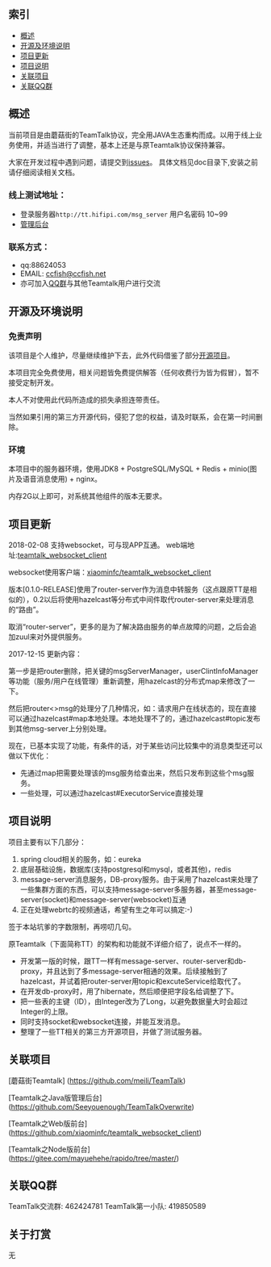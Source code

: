 ## 索引
- [概述](#概述)
- [开源及环境说明](#开源及环境说明)
- [项目更新](#项目更新)
- [项目说明](#项目说明)
- [关联项目](#关联项目)
- [关联QQ群](#关联QQ群)

## 概述

当前项目是由蘑菇街的TeamTalk协议，完全用JAVA生态重构而成。以用于线上业务使用，并适当进行了调整，基本上还是与原Teamtalk协议保持兼容。

大家在开发过程中遇到问题，请提交到[issues](https://github.com/ccfish86/sctalk/issues/)。
具体文档见doc目录下,安装之前请仔细阅读相关文档。

### 线上测试地址：
* 登录服务器`http://tt.hifipi.com/msg_server` 用户名密码 10~99
* [管理后台](http://tt.hifipi.com/admin/)

### 联系方式：
* qq:88624053
* EMAIL: ccfish@ccfish.net
* 亦可加入[QQ群](#关联QQ群)与其他Teamtalk用户进行交流

## 开源及环境说明

### 免责声明

该项目是个人维护，尽量继续维护下去，此外代码借鉴了部分[开源项目](#关联项目)。

本项目完全免费使用，相关问题皆免费提供解答（任何收费行为皆为假冒），暂不接受定制开发。

本人不对使用此代码所造成的损失承担连带责任。

当然如果引用的第三方开源代码，侵犯了您的权益，请及时联系，会在第一时间删除。

### 环境

本项目中的服务器环境，使用JDK8 + PostgreSQL/MySQL + Redis + minio(图片及语音消息使用) + nginx。

内存2G以上即可，对系统其他组件的版本无要求。

## 项目更新

2018-02-08 支持websocket，可与现APP互通。
web端地址:[teamtalk_websocket_client](http://tt.hifipi.com/teamtalk_websocket_client/)

websocket使用客户端：[xiaominfc/teamtalk_websocket_client](https://github.com/xiaominfc/teamtalk_websocket_client)

版本[0.1.0-RELEASE]使用了router-server作为消息中转服务（这点跟原TT是相似的），0.2以后将使用hazelcast等分布式中间件取代router-server来处理消息的“路由”。

取消“router-server”，更多的是为了解决路由服务的单点故障的问题，之后会追加zuul来对外提供服务。

2017-12-15 更新内容：

第一步是把router删除，把关键的msgServerManager，userClintInfoManager等功能（服务/用户在线管理）重新调整，用hazelcast的分布式map来修改了一下。

然后把router<>msg的处理分了几种情况，如：请求用户在线状态的，现在直接可以通过hazelcast#map本地处理。本地处理不了的，通过hazelcast#topic发布到其他msg-server上分别处理。

现在，已基本实现了功能，有条件的话，对于某些访问比较集中的消息类型还可以做以下优化：

 - 先通过map把需要处理该的msg服务给查出来，然后只发布到这些个msg服务。
 - 一些处理，可以通过hazelcast#ExecutorService直接处理

## 项目说明
项目主要有以下几部分：
 1. spring cloud相关的服务，如：eureka
 2. 底层基础设施，数据库(支持postgresql和mysql，或者其他)，redis
 3. message-server消息服务，DB-proxy服务。由于采用了hazelcast来处理了一些集群方面的东西，可以支持message-server多服务器，甚至message-server(socket)和message-server(websocket)互通
 4. 正在处理webrtc的视频通话，希望有生之年可以搞定:-)

签于本站坑爹的字数限制，再唠叨几句。

原Teamtalk（下面简称TT）的架构和功能就不详细介绍了，说点不一样的。

 - 开发第一版的时候，跟TT一样有message-server、router-server和db-proxy，并且达到了多message-server相通的效果。后续接触到了hazelcast，并试着把router-server用topic和excuteService给取代了。
 - 在开发db-proxy时，用了hibernate，然后顺便把字段名给调整了下。
 - 把一些表的主键（ID），由Integer改为了Long，以避免数据量大时会超过Integer的上限。
 - 同时支持socket和websocket连接，并能互发消息。
 - 整理了一些TT相关的第三方开源项目，并做了测试服务器。

## 关联项目

[蘑菇街Teamtalk] (https://github.com/meili/TeamTalk)

[Teamtalk之Java版管理后台] (https://github.com/Seeyouenough/TeamTalkOverwrite)

[Teamtalk之Web版前台] (https://github.com/xiaominfc/teamtalk_websocket_client)

[Teamtalk之Node版前台] (https://gitee.com/mayuehehe/rapido/tree/master/)

## 关联QQ群
TeamTalk交流群: 462424781
TeamTalk第一小队: 419850589

## 关于打赏
无
